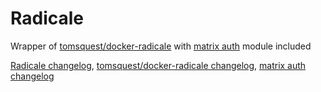 # Radicale

Wrapper of [tomsquest/docker-radicale](https://github.com/tomsquest/docker-radicale) with [matrix auth](https://github.com/etkecc/radicale-auth-matrix) module included

[Radicale changelog](https://github.com/Kozea/Radicale/blob/master/CHANGELOG.md),
[tomsquest/docker-radicale changelog](https://github.com/tomsquest/docker-radicale/releases),
[matrix auth changelog](https://github.com/etkecc/radicale-auth-matrix/commits/main/)
